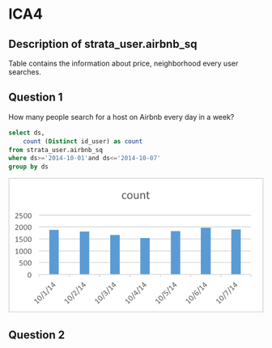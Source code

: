 # ICA4

## Description of strata_user.airbnb_sq
Table contains the information about price, neighborhood every user searches.


## Question 1
How many people search for a host on Airbnb every day in a week? 

```sql
select ds,
    count (Distinct id_user) as count
from strata_user.airbnb_sq
where ds>='2014-10-01'and ds<='2014-10-07'
group by ds
```




![ica](visualizations/1.png) 


## Question 2
